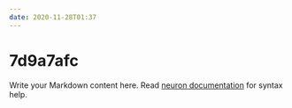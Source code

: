 ```yaml
---
date: 2020-11-28T01:37
---
```


# 7d9a7afc

Write your Markdown content here. Read [neuron documentation](https://neuron.zettel.page/2011404.html) for syntax help.

